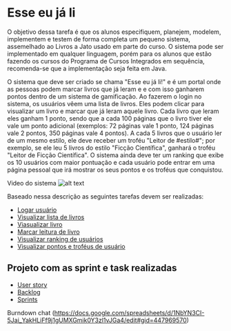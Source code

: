 # Esse eu já li

O objetivo dessa tarefa é que os alunos especifiquem, planejem, modelem, implementem e testem de forma completa um pequeno sistema, assemelhado ao Livros a Jato usado em parte do curso. O sistema pode ser implementado em qualquer linguagem, porém para os alunos que estão fazendo os cursos do Programa de Cursos Integrados em sequência, recomenda-se que a implementação seja feita em Java.

O sistema que deve ser criado se chama "Esse eu já li!" e é um portal onde as pessoas podem marcar livros que já leram e e com isso ganharem pontos dentro de um sistema de gamificação. Ao fazerem o login no sistema, os usuários vêem uma lista de livros. Eles podem clicar para visualizar um livro e marcar que já leram aquele livro. Cada livro que leram eles ganham 1 ponto, sendo que a cada 100 páginas que o livro tiver ele vale um ponto adicional (exemplos: 72 páginas vale 1 ponto, 124 páginas vale 2 pontos, 350 páginas vale 4 pontos). A cada 5 livros que o usuário ler de um mesmo estilo, ele deve receber um troféu "Leitor de #estilo#"; por exemplo, se ele leu 5 livros do estilo "Ficção Científica", ganhará o troféu "Leitor de Ficção Científica". O sistema ainda deve ter um ranking que exibe os 10 usuários com maior pontuação e cada usuário pode entrar em uma página pessoal que irá mostrar os seus pontos e os troféus que conquistou.

Video do sistema
![alt text](https://github.com/felipefrmelo/esse-eu-ja-li/blob/main/jali.gif)


Baseado nessa descrição as seguintes tarefas devem ser realizadas:
- [Logar usuário](https://github.com/users/felipefrmelo/projects/10/views/10?layout=board&filterQuery=label%3A%22user+story%22&pane=issue&itemId=9400686)
- [Visualizar lista de livros](https://github.com/users/felipefrmelo/projects/10/views/10?layout=board&filterQuery=label%3A%22user+story%22&pane=issue&itemId=9401362)
- [Viasualizar livro](https://github.com/users/felipefrmelo/projects/10/views/10?layout=board&filterQuery=label%3A%22user+story%22&pane=issue&itemId=9401411)
- [Marcar leitura de livro](https://github.com/users/felipefrmelo/projects/10/views/10?layout=board&filterQuery=label%3A%22user+story%22&pane=issue&itemId=9401598)
- [Visualizar ranking de usuários](https://github.com/users/felipefrmelo/projects/10/views/10?layout=board&filterQuery=label%3A%22user+story%22&pane=issue&itemId=9401740)
- [Visualizar pontos e troféus de usuário](https://github.com/users/felipefrmelo/projects/10/views/10?layout=board&filterQuery=label%3A%22user+story%22&pane=issue&itemId=9401789)

## Projeto com as sprint e task realizadas

- [User story](https://github.com/users/felipefrmelo/projects/10/views/10?layout=board&filterQuery=label%3A%22user+story%22)
- [Backlog](https://github.com/users/felipefrmelo/projects/10/views/1)
- [Sprints](https://github.com/users/felipefrmelo/projects/10/views/9)

Burndown chat (https://docs.google.com/spreadsheets/d/1NbYN3CI-5Jai_YakHLiFf9j1gUMXGmik0Y3zl1vJGa4/edit#gid=447969570)
